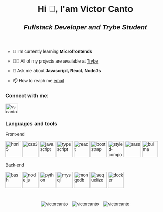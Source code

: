 <!DOCTYPE html>
<html lang="en">
  <head>
    <meta charset="UTF-8" />
    <meta http-equiv="X-UA-Compatible" content="IE=edge" />
    <meta name="viewport" content="width=device-width, initial-scale=1.0" />
    <link rel="preconnect" href="https://fonts.googleapis.com" />
    <link rel="preconnect" href="https://fonts.gstatic.com" crossorigin />
    <link
      href="https://fonts.googleapis.com/css2?family=Bigelow+Rules&family=Montserrat:wght@300;400;600&display=swap"
      rel="stylesheet"
    />
    <title>victorcanto</title>
    <style>
      body {
        font-family: Montserrat, sans-serif;
      }
      header {
        text-align: center;
      }
      li {
        list-style: circle;
      }
      .flex {
        display: flex;
      }
      .fd-col {
        flex-direction: column;
      }
      #sub-title {
        font-style: italic;
        margin-bottom: 22px;
      }
      #intro ul {
        gap: 14px;
      }
      #linkedin {
        margin: 22px auto;
      }
      #techs-and-tools img {
        width: 50px;
      }
      #github-stats {
        margin-top: 40px;
        justify-content: center;
        gap: 14px;
        flex-wrap: wrap;
      }
    </style>
  </head>
  <body>
    <header>
      <h1 id="title">Hi 👋, I'am Victor Canto</h1>
      <h2 id="sub-title">Fullstack Developer and Trybe Student</h2>
    </header>
    <main>
      <section id="intro">
        <ul class="flex fd-col">
          <li>🌱 I’m currently learning <strong>Microfrontends</strong></li>
          <li>
            👨‍💻 All of my projects are available at
            <a
              href="https://github.com/victorcanto/trybe-projects"
              target="_blank"
              >Trybe</a
            >
          </li>
          <li>💬 Ask me about <strong>Javascript, React, NodeJs</strong></li>
          <li>
            📫 How to reach me
            <a href="mailto:iamvictorcanto@gmail.com" target="_blank">email</a>
          </li>
        </ul>
        <div id="linkedin">
          <h3>Connect with me:</h3>
          <a href="https://linkedin.com/in/vscanto" target="blank"
            ><img
              align="center"
              src="https://raw.githubusercontent.com/rahuldkjain/github-profile-readme-generator/master/src/images/icons/Social/linked-in-alt.svg"
              alt="vscanto"
              height="30"
              width="40"
          /></a>
        </div>
      </section>
      <section id="techs-and-tools">
        <h3>Languages and tools</h3>
        <div id="frontend">
          <p>Front-end</p>
          <img
            src="https://cdn.jsdelivr.net/gh/devicons/devicon/icons/html5/html5-original.svg"
            alt="html5"
          />
          <img
            src="https://cdn.jsdelivr.net/gh/devicons/devicon/icons/css3/css3-original.svg"
            alt="css3"
          />
          <img
            src="https://cdn.jsdelivr.net/gh/devicons/devicon/icons/javascript/javascript-original.svg"
            alt="javascript"
          />
          <img
            src="https://cdn.jsdelivr.net/gh/devicons/devicon/icons/typescript/typescript-original.svg"
            alt="typescript"
          />
          <img
            src="https://cdn.jsdelivr.net/gh/devicons/devicon/icons/react/react-original.svg"
            alt="react"
          />
          <img
            src="https://cdn.jsdelivr.net/gh/devicons/devicon/icons/bootstrap/bootstrap-plain.svg"
            alt="bootstrap"
          />
          <img
            alt="styled-components"
            src="https://raw.githubusercontent.com/styled-components/brand/master/styled-components.png"
            alt="styled-components"
          />
          <img
            src="https://cdn.jsdelivr.net/gh/devicons/devicon/icons/sass/sass-original.svg"
            alt="sass"
          />
          <img
            src="https://cdn.jsdelivr.net/gh/devicons/devicon/icons/bulma/bulma-plain.svg"
            alt="bulma"
          />
        </div>
        <div id="backend">
          <p>Back-end</p>
          <img
            src="https://cdn.jsdelivr.net/gh/devicons/devicon/icons/bash/bash-original.svg"
            alt="bash"
          />
          <img
            src="https://cdn.jsdelivr.net/gh/devicons/devicon/icons/nodejs/nodejs-original.svg"
            alt="node js"
          />
          <img
            src="https://cdn.jsdelivr.net/gh/devicons/devicon/icons/python/python-original.svg"
            alt="python"
          />
          <img
            src="https://cdn.jsdelivr.net/gh/devicons/devicon/icons/mysql/mysql-original.svg"
            alt="mysql"
          />
          <img
            src="https://cdn.jsdelivr.net/gh/devicons/devicon/icons/mongodb/mongodb-original.svg"
            alt="mongodb"
          />
          <img
            src="https://cdn.jsdelivr.net/gh/devicons/devicon/icons/sequelize/sequelize-original.svg"
            alt="sequelize"
          />
          <img
            src="https://cdn.jsdelivr.net/gh/devicons/devicon/icons/docker/docker-original.svg"
            alt="docker"
          />
        </div>
      </section>
      <section id="github-stats" class="flex">
        <div>
          <img
            src="https://github-readme-stats.vercel.app/api/top-langs?username=victorcanto&show_icons=true&locale=en&layout=compact"
            alt="victorcanto"
          />
        </div>
        <div>
          <img
            src="https://github-readme-stats.vercel.app/api?username=victorcanto&show_icons=true&locale=en"
            alt="victorcanto"
          />
        </div>
        <div>
          <img
            src="https://github-readme-streak-stats.herokuapp.com/?user=victorcanto"
            alt="victorcanto"
          />
        </div>
      </section>
    </main>
  </body>
</html>
